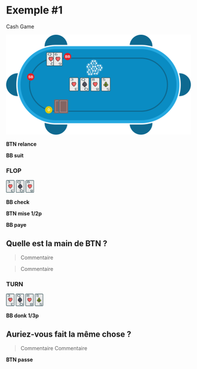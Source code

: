 # Exemple #1

Cash Game

![](../img/pkr/2018-07-30-donk-turn.svg)

**BTN relance**

**BB suit**

### FLOP
<img src="../img/pkr/2018-07-30-donk-turn-flop.png" width="15%" height="15%" />

**BB check**

**BTN mise 1/2p**

**BB paye**

## Quelle est la main de BTN ?
> Commentaire

> Commentaire

### TURN
<img src="../img/pkr/2018-07-30-donk-turn-turn.png" width="20%" height="20%" />

**BB donk 1/3p**

## Auriez-vous fait la même chose ?
> Commentaire
> Commentaire

**BTN passe**
<!--stackedit_data:
eyJoaXN0b3J5IjpbLTgxMDcyNTgxMyw2ODE0OTQ0NjEsLTMzOT
YxMDg2NSwtODIwNjQ2MTU5LDU1NjQ4MTE3NV19
-->